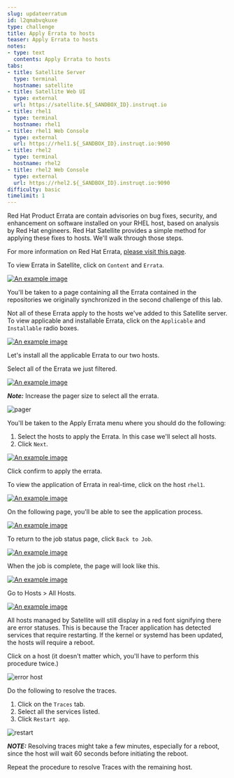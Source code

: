 ```yaml
---
slug: updateerratum
id: l2qmabvqkuxe
type: challenge
title: Apply Errata to hosts
teaser: Apply Errata to hosts
notes:
- type: text
  contents: Apply Errata to hosts
tabs:
- title: Satellite Server
  type: terminal
  hostname: satellite
- title: Satellite Web UI
  type: external
  url: https://satellite.${_SANDBOX_ID}.instruqt.io
- title: rhel1
  type: terminal
  hostname: rhel1
- title: rhel1 Web Console
  type: external
  url: https://rhel1.${_SANDBOX_ID}.instruqt.io:9090
- title: rhel2
  type: terminal
  hostname: rhel2
- title: rhel2 Web Console
  type: external
  url: https://rhel2.${_SANDBOX_ID}.instruqt.io:9090
difficulty: basic
timelimit: 1
---
```

<!-- markdownlint-disable MD033 -->

Red Hat Product Errata are contain advisories on bug fixes, security, and enhancement on software installed on your RHEL host, based on analysis by Red Hat engineers. Red Hat Satellite provides a simple method for applying these fixes to hosts. We'll walk through those steps.

For more information on Red Hat Errata, [please visit this page](https://access.redhat.com/articles/2130961).

To view Errata in Satellite, click on `Content` and `Errata`.

<a href="#1">
 <img alt="An example image" src="../assets/erratamenubar.png" />
</a>

<a href="#" class="lightbox" id="1">
 <img alt="An example image" src="../assets/erratamenubar.png" />
</a>

You'll be taken to a page containing all the Errata contained in the repositories we originally synchronized in the second challenge of this lab.

Not all of these Errata apply to the hosts we've added to this Satellite server. To view applicable and installable Errata, click on the `Applicable` and `Installable` radio boxes.

<a href="#2">
 <img alt="An example image" src="../assets/applicableandinstallable.png" />
</a>

<a href="#" class="lightbox" id="2">
 <img alt="An example image" src="../assets/applicableandinstallable.png" />
</a>

Let's install all the applicable Errata to our two hosts.

Select all of the Errata we just filtered.

<a href="#3">
 <img alt="An example image" src="../assets/selectallerrata.png" />
</a>

<a href="#" class="lightbox" id="3">
 <img alt="An example image" src="../assets/selectallerrata.png" />
</a>

_**Note:**_ Increase the pager size to select all the errata.

![pager](../assets/pagersize.png)

You'll be taken to the Apply Errata menu where you should do the following:

1) Select the hosts to apply the Errata. In this case we'll select all hosts.
2) Click `Next`.

<a href="#4">
 <img alt="An example image" src="../assets/applyerratawizard.png" />
</a>

<a href="#" class="lightbox" id="4">
 <img alt="An example image" src="../assets/applyerratawizard.png" />
</a>

Click confirm to apply the errata.

To view the application of Errata in real-time, click on the host `rhel1`.

<a href="#5">
 <img alt="An example image" src="../assets/viewapplicationoferratahost.png" />
</a>

<a href="#" class="lightbox" id="5">
 <img alt="An example image" src="../assets/viewapplicationoferratahost.png" />
</a>

On the following page, you'll be able to see the application process.

<a href="#6">
 <img alt="An example image" src="../assets/process.png" />
</a>

<a href="#" class="lightbox" id="6">
 <img alt="An example image" src="../assets/process.png" />
</a>

To return to the job status page, click `Back to Job`.

<a href="#7">
 <img alt="An example image" src="../assets/backtojob.png" />
</a>

<a href="#" class="lightbox" id="7">
 <img alt="An example image" src="../assets/backtojob.png" />
</a>

When the job is complete, the page will look like this.

<a href="#8">
 <img alt="An example image" src="../assets/completejobstatus.png" />
</a>

<a href="#" class="lightbox" id="8">
 <img alt="An example image" src="../assets/completejobstatus.png" />
</a>

Go to Hosts > All Hosts.

<a href="#9">
 <img alt="An example image" src="../assets/allhosts.png" />
</a>

<a href="#" class="lightbox" id="9">
 <img alt="An example image" src="../assets/allhosts.png" />
</a>

All hosts managed by Satellite will still display in a red font signifying there are error statuses. This is because the Tracer application has detected services that require restarting. If the kernel or systemd has been updated, the hosts will require a reboot.

Click on a host (it doesn't matter which, you'll have to perform this procedure twice.)

![error host](../assets/errorhost.png)

Do the following to resolve the traces.

1) Click on the `Traces` tab.
2) Select all the services listed.
3) Click `Restart app`.

![restart](../assets/tracesrestart.png)

_**NOTE:**_ Resolving traces might take a few minutes, especially for a reboot, since the host will wait 60 seconds before initiating the reboot.

Repeat the procedure to resolve Traces with the remaining host.

<style>
.lightbox {
  display: none;
  position: fixed;
  justify-content: center;
  align-items: center;
  z-index: 999;
  top: 0;
  left: 0;
  right: 0;
  bottom: 0;
  padding: 1rem;
  background: rgba(0, 0, 0, 0.8);
}

.lightbox:target {
  display: flex;
}

.lightbox img {
  max-height: 100%;
}
</style>

